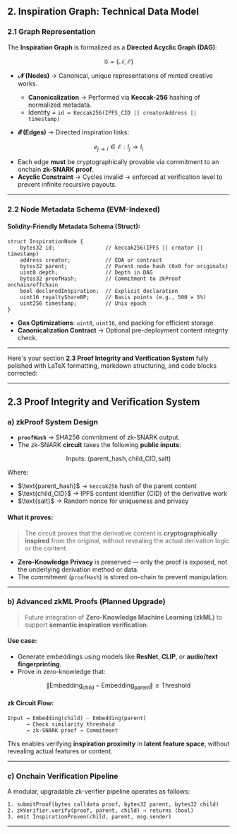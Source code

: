 ##  2. Inspiration Graph: Technical Data Model

### 2.1 Graph Representation

The **Inspiration Graph** is formalized as a **Directed Acyclic Graph (DAG)**:

$$
\mathcal{G} = (\mathcal{N}, \mathcal{E})
$$

* **𝓝 (Nodes)** → Canonical, unique representations of minted creative works.

  * **Canonicalization** → Performed via **Keccak-256** hashing of normalized metadata.
  * Identity = `id = Keccak256(IPFS_CID || creatorAddress || timestamp)`
* **𝓔 (Edges)** → Directed inspiration links:

$$
e_{j \to i} \in \mathcal{E} : I_j \to I_i
$$

* Each edge **must** be cryptographically provable via commitment to an onchain **zk-SNARK proof**.
* **Acyclic Constraint** → Cycles invalid → enforced at verification level to prevent infinite recursive payouts.

---

### 2.2 Node Metadata Schema (EVM-Indexed)

#### Solidity-Friendly Metadata Schema (Struct):

```solidity
struct InspirationNode {
    bytes32 id;                // keccak256(IPFS || creator || timestamp)
    address creator;           // EOA or contract
    bytes32 parent;            // Parent node hash (0x0 for originals)
    uint8 depth;               // Depth in DAG
    bytes32 proofHash;         // Commitment to zkProof onchain/offchain
    bool declaredInspiration;  // Explicit declaration
    uint16 royaltyShareBP;     // Basis points (e.g., 500 = 5%)
    uint256 timestamp;         // Unix epoch
}
```

* **Gas Optimizations**: `uint8`, `uint16`, and packing for efficient storage.
* **Canonicalization Contract** → Optional pre-deployment content integrity check.

---
Here's your section **2.3 Proof Integrity and Verification System** fully polished with LaTeX formatting, markdown structuring, and code blocks corrected:

---

## 2.3 Proof Integrity and Verification System

### a) **zkProof System Design**

* **`proofHash`** → SHA256 commitment of zk-SNARK output.
* The zk-SNARK **circuit** takes the following **public inputs**:

$$
\text{Inputs: } (\text{parent\_hash}, \text{child\_CID}, \text{salt})
$$

Where:

* \$\text{parent\_hash}\$ → `keccak256` hash of the parent content
* \$\text{child\_CID}\$ → IPFS content identifier (CID) of the derivative work
* \$\text{salt}\$ → Random nonce for uniqueness and privacy

####  What it proves:

> The circuit proves that the derivative content is **cryptographically inspired** from the original, without revealing the actual derivation logic or the content.

* **Zero-Knowledge Privacy** is preserved — only the proof is exposed, not the underlying derivation method or data.
* The commitment (`proofHash`) is stored on-chain to prevent manipulation.

---

### b) **Advanced zkML Proofs (Planned Upgrade)**

> Future integration of **Zero-Knowledge Machine Learning (zkML)** to support **semantic inspiration verification**.

#### Use case:

* Generate embeddings using models like **ResNet**, **CLIP**, or **audio/text fingerprinting**.
* Prove in zero-knowledge that:

$$
\left\lVert \text{Embedding}_{\text{child}} - \text{Embedding}_{\text{parent}} \right\rVert \leq \text{Threshold}
$$

#### zk Circuit Flow:

```plaintext
Input → Embedding(child) - Embedding(parent)
      → Check similarity threshold
      → zk-SNARK proof → Commitment
```

This enables verifying **inspiration proximity** in **latent feature space**, without revealing actual features or content.

---

### c) **Onchain Verification Pipeline**

A modular, upgradable zk-verifier pipeline operates as follows:

```plaintext
1. submitProof(bytes calldata proof, bytes32 parent, bytes32 child)
2. zkVerifier.verify(proof, parent, child) → returns (bool)
3. emit InspirationProven(child, parent, msg.sender)
```

---

